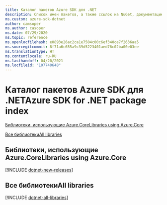 ```yaml
---
title: Каталог пакетов Azure SDK для .NET
description: Список имен пакетов, а также ссылок на NuGet, документацию и исходный код для всех библиотек в пакете Azure SDK для .NET.
ms.custom: azure-sdk-dotnet
author: camsoper
ms.author: casoper
ms.date: 07/29/2020
ms.topic: reference
ms.openlocfilehash: e0893e26ac2ca1e7504c00c6ef340ce7f2636aa5
ms.sourcegitcommit: 8f71a6c655a9c39d5223401aed76c02ba00e03ee
ms.translationtype: HT
ms.contentlocale: ru-RU
ms.lasthandoff: 04/20/2021
ms.locfileid: "107740648"
---
```

# <a name="azure-sdk-for-net-package-index"></a><span data-ttu-id="0c260-103">Каталог пакетов Azure SDK для .NET</span><span class="sxs-lookup"><span data-stu-id="0c260-103">Azure SDK for .NET package index</span></span>

[<span data-ttu-id="0c260-104">Библиотеки, использующие Azure.Core</span><span class="sxs-lookup"><span data-stu-id="0c260-104">Libraries using Azure.Core</span></span>](#libraries-using-azurecore)

[<span data-ttu-id="0c260-105">Все библиотеки</span><span class="sxs-lookup"><span data-stu-id="0c260-105">All libraries</span></span>](#all-libraries)

## <a name="libraries-using-azurecore"></a><span data-ttu-id="0c260-106">Библиотеки, использующие Azure.Core</span><span class="sxs-lookup"><span data-stu-id="0c260-106">Libraries using Azure.Core</span></span>

[!INCLUDE [dotnet-new-releases](./includes/dotnet-new.md)]

## <a name="all-libraries"></a><span data-ttu-id="0c260-107">Все библиотеки</span><span class="sxs-lookup"><span data-stu-id="0c260-107">All libraries</span></span>

[!INCLUDE [dotnet-all-libraries](./includes/dotnet-all.md)]
